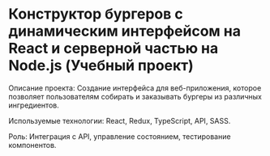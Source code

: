 # Конструктор бургеров с динамическим интерфейсом на React и серверной частью на Node.js (Учебный проект)
Описание проекта: Создание интерфейса для веб-приложения, которое позволяет пользователям собирать и заказывать бургеры из различных ингредиентов. </br>

Используемые технологии: React, Redux, TypeScript, API, SASS.</br>

Роль: Интеграция с API, управление состоянием, тестирование компонентов.
